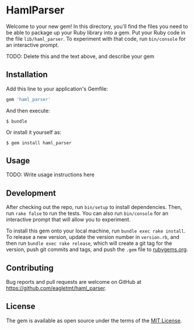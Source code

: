# HamlParser

Welcome to your new gem! In this directory, you'll find the files you need to be able to package up your Ruby library into a gem. Put your Ruby code in the file `lib/haml_parser`. To experiment with that code, run `bin/console` for an interactive prompt.

TODO: Delete this and the text above, and describe your gem

## Installation

Add this line to your application's Gemfile:

```ruby
gem 'haml_parser'
```

And then execute:

    $ bundle

Or install it yourself as:

    $ gem install haml_parser

## Usage

TODO: Write usage instructions here

## Development

After checking out the repo, run `bin/setup` to install dependencies. Then, run `rake false` to run the tests. You can also run `bin/console` for an interactive prompt that will allow you to experiment.

To install this gem onto your local machine, run `bundle exec rake install`. To release a new version, update the version number in `version.rb`, and then run `bundle exec rake release`, which will create a git tag for the version, push git commits and tags, and push the `.gem` file to [rubygems.org](https://rubygems.org).

## Contributing

Bug reports and pull requests are welcome on GitHub at https://github.com/eagletmt/haml_parser.


## License

The gem is available as open source under the terms of the [MIT License](http://opensource.org/licenses/MIT).


